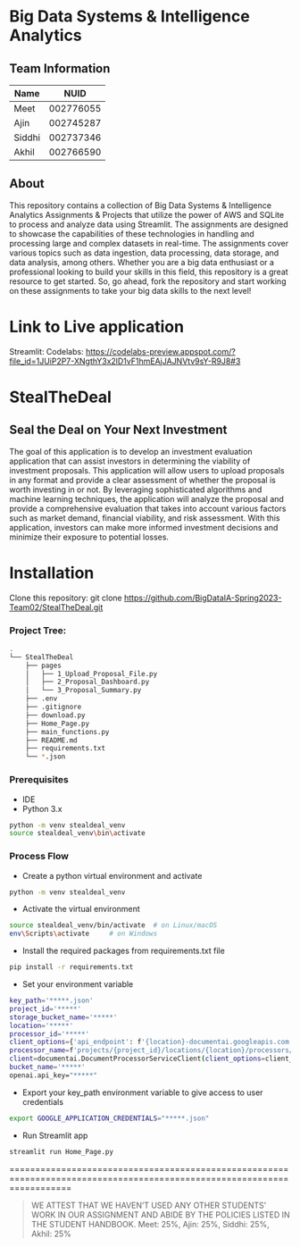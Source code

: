 # Big Data Systems & Intelligence Analytics

## Team Information
| Name     | NUID        |
| ---      | ---         |
| Meet     | 002776055   |
| Ajin     | 002745287   |
| Siddhi   | 002737346   |
| Akhil    | 002766590   |

## About
This repository contains a collection of Big Data Systems & Intelligence Analytics Assignments & Projects that utilize the power of AWS and SQLite to process and analyze data using Streamlit. The assignments are designed to showcase the capabilities of these technologies in handling and processing large and complex datasets in real-time. The assignments cover various topics such as data ingestion, data processing, data storage, and data analysis, among others. Whether you are a big data enthusiast or a professional looking to build your skills in this field, this repository is a great resource to get started. So, go ahead, fork the repository and start working on these assignments to take your big data skills to the next level!

# Link to Live application
Streamlit: 
Codelabs: https://codelabs-preview.appspot.com/?file_id=1JUiP2P7-XNgthY3x2lD1vF1hmEAjJAJNVtv9sY-R9J8#3

# StealTheDeal
## Seal the Deal on Your Next Investment

The goal of this application is to develop an investment evaluation application that can assist investors in determining the viability of investment proposals. This application will allow users to upload proposals in any format and provide a clear assessment of whether the proposal is worth investing in or not. By leveraging sophisticated algorithms and machine learning techniques, the application will analyze the proposal and provide a comprehensive evaluation that takes into account various factors such as market demand, financial viability, and risk assessment. With this application, investors can make more informed investment decisions and minimize their exposure to potential losses.

# Installation
Clone this repository: git clone https://github.com/BigDataIA-Spring2023-Team02/StealTheDeal.git

### Project Tree:
```bash
.
└── StealTheDeal
    ├── pages
    │   ├── 1_Upload_Proposal_File.py
    │   ├── 2_Proposal_Dashboard.py
    │   └── 3_Proposal_Summary.py
    ├── .env
    ├── .gitignore
    ├── download.py
    ├── Home_Page.py
    ├── main_functions.py
    ├── README.md
    ├── requirements.txt
    └── *.json
```

### Prerequisites
* IDE
* Python 3.x
```bash
python -m venv stealdeal_venv
source stealdeal_venv\bin\activate
```

### Process Flow
* Create a python virtual environment and activate
```bash
python -m venv stealdeal_venv
```

* Activate the virtual environment
```bash
source stealdeal_venv/bin/activate  # on Linux/macOS
env\Scripts\activate     # on Windows
```

* Install the required packages from requirements.txt file
```bash
pip install -r requirements.txt
```

* Set your environment variable
```bash
key_path='*****.json'
project_id='*****'
storage_bucket_name='*****'
location='*****'
processor_id='*****'
client_options={'api_endpoint': f'{location}-documentai.googleapis.com'}
processor_name=f'projects/{project_id}/locations/{location}/processors/{processor_id}'
client=documentai.DocumentProcessorServiceClient(client_options=client_options)
bucket_name='*****'
openai.api_key="*****"
```

* Export your key_path environment variable to give access to user credentials
```bash
export GOOGLE_APPLICATION_CREDENTIALS="*****.json"
```

* Run Streamlit app
```bash
streamlit run Home_Page.py
```


========================================================================================================================
> WE ATTEST THAT WE HAVEN’T USED ANY OTHER STUDENTS’ WORK IN OUR ASSIGNMENT AND ABIDE BY THE POLICIES LISTED IN THE STUDENT HANDBOOK.
> Meet: 25%, Ajin: 25%, Siddhi: 25%, Akhil: 25%